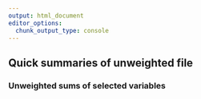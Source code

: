 ```yaml
---
output: html_document
editor_options: 
  chunk_output_type: console
---
```


## Quick summaries of unweighted file
### Unweighted sums of selected variables








